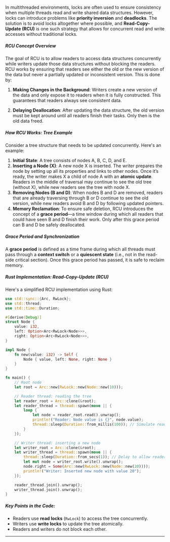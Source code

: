 In multithreaded environments, locks are often used to ensure consistency when multiple threads read and write shared data structures. However, locks can introduce problems like **priority inversion** and **deadlocks**. The solution is to avoid locks altogether where possible, and **Read-Copy-Update (RCU)** is one such strategy that allows for concurrent read and write accesses without traditional locks.

##### **RCU Concept Overview**

The goal of RCU is to allow readers to access data structures concurrently while writers update those data structures without blocking the readers. RCU works by ensuring that readers see either the old or the new version of the data but never a partially updated or inconsistent version. This is done by:

1. **Making Changes in the Background**: Writers create a new version of the data and only expose it to readers when it is fully constructed. This guarantees that readers always see consistent data.
   
2. **Delaying Deallocation**: After updating the data structure, the old version must be kept around until all readers finish their tasks. Only then is the old data freed.

##### **How RCU Works: Tree Example**

Consider a tree structure that needs to be updated concurrently. Here's an example:

1. **Initial State**: A tree consists of nodes A, B, C, D, and E.
2. **Inserting a Node (X)**: A new node X is inserted. The writer prepares the node by setting up all its properties and links to other nodes. Once it’s ready, the writer makes X a child of node A with an **atomic update**. Readers in the middle of traversal may continue to see the old tree (without X), while new readers see the tree with node X.
3. **Removing Nodes (B and D)**: When nodes B and D are removed, readers that are already traversing through B or D continue to see the old version, while new readers avoid B and D by following updated pointers.
4. **Memory Reclamation**: To ensure safe deletion, RCU introduces the concept of a **grace period**—a time window during which all readers that could have seen B and D finish their work. Only after this grace period can B and D be safely deallocated.

##### **Grace Period and Synchronization**

A **grace period** is defined as a time frame during which all threads must pass through a **context switch** or a **quiescent state** (i.e., not in the read-side critical section). Once this grace period has passed, it is safe to reclaim memory.

##### **Rust Implementation: Read-Copy-Update (RCU)**

Here's a simplified RCU implementation using Rust:

```rust
use std::sync::{Arc, RwLock};
use std::thread;
use std::time::Duration;

#[derive(Debug)]
struct Node {
    value: i32,
    left: Option<Arc<RwLock<Node>>>,
    right: Option<Arc<RwLock<Node>>>,
}

impl Node {
    fn new(value: i32) -> Self {
        Node { value, left: None, right: None }
    }
}

fn main() {
    // Root node
    let root = Arc::new(RwLock::new(Node::new(10)));

    // Reader thread: reading the tree
    let reader_root = Arc::clone(&root);
    let reader_thread = thread::spawn(move || {
        loop {
            let node = reader_root.read().unwrap();
            println!("Reader: Node value is {}", node.value);
            thread::sleep(Duration::from_millis(100)); // Simulate reading
        }
    });

    // Writer thread: inserting a new node
    let writer_root = Arc::clone(&root);
    let writer_thread = thread::spawn(move || {
        thread::sleep(Duration::from_secs(1)); // Delay to allow readers
        let mut node = writer_root.write().unwrap();
        node.right = Some(Arc::new(RwLock::new(Node::new(20))));
        println!("Writer: Inserted new node with value 20");
    });

    reader_thread.join().unwrap();
    writer_thread.join().unwrap();
}
```

##### **Key Points in the Code**:
- Readers use **read locks** (`RwLock`) to access the tree concurrently.
- Writers use **write locks** to update the tree atomically.
- Readers and writers do not block each other.

---

